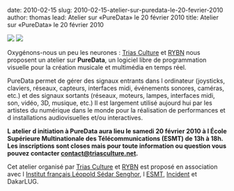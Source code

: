 date: 2010-02-15
slug: 2010-02-15-atelier-sur-puredata-le-20-fevrier-2010
author: thomas
lead: Atelier sur «PureData» le 20 février 2010
title: Atelier sur «PureData» le 20 février 2010
    

[![](/media/PD/TC.jpg)](http://triasculture.net/)
[![](/media/PD/PD.jpg)](http://puredata.org/)

Oxygénons-nous un peu les neurones : [Trias Culture](http://triasculture.net/) et [RYBN](http://rybn.org/) nous proposent un atelier sur **PureData**, un logiciel libre de programmation visuelle pour la création musicale et multimédia en temps réel.

PureData permet de gérer des signaux entrants dans l ordinateur (joysticks, claviers, réseaux, capteurs, interfaces midi, événements sonores, caméras, etc.) et des signaux sortants (réseaux, moteurs, lampes, interfaces midi, son, vidéo, 3D, musique, etc.) Il est largement utilisé aujourd hui par les artistes du numérique dans le monde pour la réalisation de performances et d installations audiovisuelles et/ou interactives.

**L atelier d initiation à PureData aura lieu le samedi 20 février 2010 à l École Supérieure Multinationale des Télécommunications (ESMT) de 13h à 18h. Les inscriptions sont closes mais pour toute information ou question vous pouvez contacter [contact@triasculture.net](mailto:contact@triasculture.net).**

Cet atelier organisé par [Trias Culture](http://triasculture.net/) et [RYBN](http://rybn.org/) est proposé en association avec l [Institut français Léopold Sédar Senghor](http://www.institutfr-dakar.org/), l [ESMT](http://www.esmt.sn), [Incident](http://incident.net/) et DakarLUG.

    
